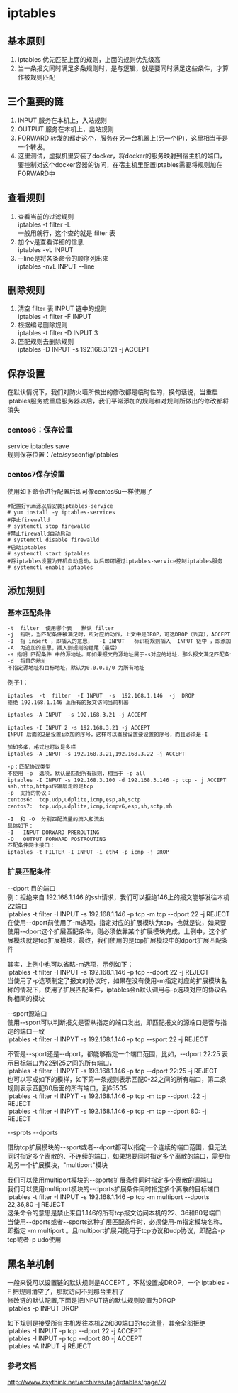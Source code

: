 # iptables

## 基本原则

1. iptables 优先匹配上面的规则，上面的规则优先级高  
2. 当一条报文同时满足多条规则时，是与逻辑，就是要同时满足这些条件，才算作被规则匹配

## 三个重要的链

1. INPUT      服务在本机上，入站规则  
2. OUTPUT     服务在本机上，出站规则  
3. FORWARD    转发的都走这个，服务在另一台机器上(另一个IP)，这里相当于是一个转发。
4. 这里测试，虚拟机里安装了docker，将docker的服务映射到宿主机的端口，要控制对这个docker容器的访问，在宿主机里配置iptables需要将规则加在FORWARD中  

## 查看规则

1. 查看当前的过滤规则  
iptables -t filter -L  
一般用就行，这个查的就是 filter 表  
2. 加个v是查看详细的信息  
iptables -vL INPUT  
3. --line是将各条命令的顺序列出来  
iptables -nvL  INPUT --line

## 删除规则

1. 清空 filter 表 INPUT 链中的规则  
iptables -t filter -F INPUT  
2. 根据编号删除规则  
iptables -t filter -D INPUT 3  
3. 匹配规则去删除规则  
iptables -D INPUT -s 192.168.3.121 -j ACCEPT

## 保存设置

在默认情况下，我们对防火墙所做出的修改都是临时性的，换句话说，当重启iptables服务或重启服务器以后，我们平常添加的规则和对规则所做出的修改都将消失

### centos6：保存设置

service iptables save  
规则保存位置：/etc/sysconfig/iptables

### centos7保存设置

使用如下命令进行配置后即可像centos6u一样使用了

``` shell
#配置好yum源以后安装iptables-service
# yum install -y iptables-services
#停止firewalld
# systemctl stop firewalld
#禁止firewalld自动启动
# systemctl disable firewalld
#启动iptables
# systemctl start iptables
#将iptables设置为开机自动启动，以后即可通过iptables-service控制iptables服务
# systemctl enable iptables
```

## 添加规则

### 基本匹配条件

```txt
-t  filter  使用哪个表   默认 filter
-j  指明，当匹配条件被满足时，所对应的动作，上文中是DROP，可选DROP（丢弃），ACCEPT（接受），REJECT（拒绝）
-I  指 insert ，即插入的意思，  -I INPUT   标识将规则插入  INPUT 链中 ，即添加规则之意。插入到规则的最前面
-A  为追加的意思，插入到规则的结尾（最后）
-s 指明 匹配条件 中的源地址。即如果报文的源地址属于-s对应的地址，那么报文满足匹配条件，-s是source之意，表示源地址
-d  指目的地址
不指定源地址和目标地址，默认为0.0.0.0/0 为所有地址
```

例子1：

```txt
iptables  -t  filter  -I INPUT  -s  192.168.1.146  -j  DROP
拒绝 192.168.1.146 上所有的报文访问当前机器

iptables -A INPUT  -s 192.168.3.21 -j ACCEPT

iptables -I INPUT 2 -s 192.168.3.21 -j ACCEPT
INPUT 后面的2是设置i添加的序号，这样可以直接设置要设置的序号，而且必须是-I

加如多条，格式也可以是多样
iptables -A INPUT -s 192.168.3.21,192.168.3.22 -j ACCEPT
```

```txt
-p：匹配协议类型
不使用 -p  选项，默认是匹配所有规则，相当于 -p all
iptables -I INPUT -s 192.168.3.100 -d 192.168.3.146 -p tcp - j ACCEPT
ssh,http,https传输层走的是tcp
-p  支持的协议：
centos6:  tcp,udp,udplite,icmp,esp,ah,sctp
centos7:  tcp,udp,udplite,icmp,icmpv6,esp,sh,sctp,mh
```

```txt
-I  和 -O  分别匹配流量的流入和流出
具体如下：
-I   INPUT DORWARD PREROUTING
-O   OUTPUT FORWARD POSTROUTING
匹配条件网卡接口：
iptables -t FILTER -I INPUT -i eth4 -p icmp -j DROP
```

### 扩展匹配条件

--dport 目的端口  
例：拒绝来自 192.168.1.146 的ssh请求，我们可以拒绝146上的报文能够发往本机22端口  
iptables -t filter -I INPUT -s 192.168.1.146 -p tcp -m tcp --dport 22 -j REJECT  
在使用--dport前使用了-m选项，指定对应的扩展模块为tcp，也就是说，如果要使用--dport这个扩展匹配条件，则必须依靠某个扩展模块完成，上例中，这个扩展模块就是tcp扩展模块，最终，我们使用的是tcp扩展模块中的dport扩展匹配条件

其实，上例中也可以省略-m选项，示例如下：  
iptables -t filter -I INPUT -s 192.168.1.146 -p tcp --dport 22 -j REJECT  
当使用了-p选项制定了报文的协议时，如果在没有使用-m指定对应的扩展模块名称的情况下，使用了扩展匹配条件，iptables会n默认调用与-p选项对应的协议名称相同的模块

--sport源端口  
使用--sport可以判断报文是否从指定的端口发出，即匹配报文的源端口是否与指定的端口一致  
iptables -t filter -I INPYT -s 192.168.1.146 -p tcp --sport 22 -j REJECT

不管是--sport还是--dport，都能够指定一个端口范围，比如，--dport 22:25 表示目标端口为22到25之间的所有端口，  
iptables -t filter -I INPYT -s 193.168.1.146 -p tcp --dport 22:25 -j REJECT  
也可以写成如下的模样，如下第一条规则表示匹配0-22之间的所有端口，第二条规则表示匹配80后面的所有端口，到65535  
iptables -t filter -I INPYT -s 192.168.1.146 -p tcp -m tcp --dport :22 -j REJECT  
iptables -t filter -I INPYT -s 192.168.1.146 -p tcp -m tcp --dport 80: -j REJECT

--sprots --dports

借助tcp扩展模块的--sport或者--dport都可以指定一个连续的端口范围，但无法同时指定多个离散的、不连续的端口，如果想要同时指定多个离散的端口，需要借助另一个扩展模块，"multiport"模块

我们可以使用multiport模块的--sports扩展条件同时指定多个离散的源端口  
我们可以使用multiport模块的--dports扩展条件同时指定多个离散的目标端口  
iptables -t filter -I INPUT -s 192.168.1.146 -p tcp -m multiport --dports 22,36,80 -j REJECT  
这条命令的意思是禁止来自1.146的所有tcp报文访问本机的22、36和80号端口  
当使用--dports或者--sports这种扩展匹配条件时，必须使用-m指定模块名称，即指定 -m multiport 。且multiport扩展只能用于tcp协议和udp协议，即配合-p tcp或者-p udo使用

## 黑名单机制

一般来说可以设置链的默认规则是ACCEPT ，不然设置成DROP，一个 iptables -F  把规则清空了，那就访问不到那台主机了  
修改链的默认配置,下面是把INPUT链的默认规则设置为DROP  
iptables -p INPUT DROP

如下规则是接受所有主机发往本机22和80端口的tcp流量，其余全部拒绝  
iptables -I INPUT -p tcp --dport 22 -j ACCEPT  
iptables -I INPUT -p tcp --dport 80 -j ACCEPT  
iptables -A INPUT -j REJECT

### 参考文档

http://www.zsythink.net/archives/tag/iptables/page/2/